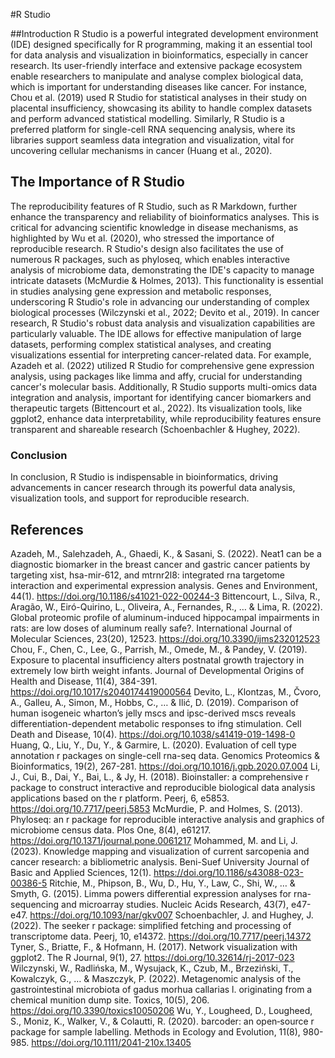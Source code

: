 #R Studio

##Introduction
R Studio is a powerful integrated development environment (IDE) designed specifically for R programming, making it an essential tool for data analysis and visualization in bioinformatics, especially in cancer research. Its user-friendly interface and extensive package ecosystem enable researchers to manipulate and analyse complex biological data, which is important for understanding diseases like cancer. For instance, Chou et al. (2019) used R Studio for statistical analyses in their study on placental insufficiency, showcasing its ability to handle complex datasets and perform advanced statistical modelling. Similarly, R Studio is a preferred platform for single-cell RNA sequencing analysis, where its libraries support seamless data integration and visualization, vital for uncovering cellular mechanisms in cancer (Huang et al., 2020).

## The Importance of R Studio
The reproducibility features of R Studio, such as R Markdown, further enhance the transparency and reliability of bioinformatics analyses. This is critical for advancing scientific knowledge in disease mechanisms, as highlighted by Wu et al. (2020), who stressed the importance of reproducible research. R Studio's design also facilitates the use of numerous R packages, such as phyloseq, which enables interactive analysis of microbiome data, demonstrating the IDE's capacity to manage intricate datasets (McMurdie & Holmes, 2013). This functionality is essential in studies analysing gene expression and metabolic responses, underscoring R Studio's role in advancing our understanding of complex biological processes (Wilczynski et al., 2022; Devito et al., 2019).
In cancer research, R Studio's robust data analysis and visualization capabilities are particularly valuable. The IDE allows for effective manipulation of large datasets, performing complex statistical analyses, and creating visualizations essential for interpreting cancer-related data. For example, Azadeh et al. (2022) utilized R Studio for comprehensive gene expression analysis, using packages like limma and affy, crucial for understanding cancer's molecular basis.
Additionally, R Studio supports multi-omics data integration and analysis, important for identifying cancer biomarkers and therapeutic targets (Bittencourt et al., 2022). Its visualization tools, like ggplot2, enhance data interpretability, while reproducibility features ensure transparent and shareable research (Schoenbachler & Hughey, 2022).

### Conclusion
In conclusion, R Studio is indispensable in bioinformatics, driving advancements in cancer research through its powerful data analysis, visualization tools, and support for reproducible research.

## References
Azadeh, M., Salehzadeh, A., Ghaedi, K., & Sasani, S. (2022). Neat1 can be a diagnostic biomarker in the breast cancer and gastric cancer patients by targeting xist, hsa-mir-612, and mtrnr2l8: integrated rna targetome interaction and experimental expression analysis. Genes and Environment, 44(1). https://doi.org/10.1186/s41021-022-00244-3
Bittencourt, L., Silva, R., Aragão, W., Eiró-Quirino, L., Oliveira, A., Fernandes, R., … & Lima, R. (2022). Global proteomic profile of aluminum-induced hippocampal impairments in rats: are low doses of aluminum really safe?. International Journal of Molecular Sciences, 23(20), 12523. https://doi.org/10.3390/ijms232012523
Chou, F., Chen, C., Lee, G., Parrish, M., Omede, M., & Pandey, V. (2019). Exposure to placental insufficiency alters postnatal growth trajectory in extremely low birth weight infants. Journal of Developmental Origins of Health and Disease, 11(4), 384-391. https://doi.org/10.1017/s2040174419000564
Devito, L., Klontzas, M., Čvoro, A., Galleu, A., Simon, M., Hobbs, C., … & Ilić, D. (2019). Comparison of human isogeneic wharton’s jelly mscs and ipsc-derived mscs reveals differentiation-dependent metabolic responses to ifng stimulation. Cell Death and Disease, 10(4). https://doi.org/10.1038/s41419-019-1498-0
Huang, Q., Liu, Y., Du, Y., & Garmire, L. (2020). Evaluation of cell type annotation r packages on single-cell rna-seq data. Genomics Proteomics & Bioinformatics, 19(2), 267-281. https://doi.org/10.1016/j.gpb.2020.07.004
Li, J., Cui, B., Dai, Y., Bai, L., & Jy, H. (2018). Bioinstaller: a comprehensive r package to construct interactive and reproducible biological data analysis applications based on the r platform. Peerj, 6, e5853. https://doi.org/10.7717/peerj.5853
McMurdie, P. and Holmes, S. (2013). Phyloseq: an r package for reproducible interactive analysis and graphics of microbiome census data. Plos One, 8(4), e61217. https://doi.org/10.1371/journal.pone.0061217
Mohammed, M. and Li, J. (2023). Knowledge mapping and visualization of current sarcopenia and cancer research: a bibliometric analysis. Beni-Suef University Journal of Basic and Applied Sciences, 12(1). https://doi.org/10.1186/s43088-023-00386-5
Ritchie, M., Phipson, B., Wu, D., Hu, Y., Law, C., Shi, W., … & Smyth, G. (2015). Limma powers differential expression analyses for rna-sequencing and microarray studies. Nucleic Acids Research, 43(7), e47-e47. https://doi.org/10.1093/nar/gkv007
Schoenbachler, J. and Hughey, J. (2022). The seeker r package: simplified fetching and processing of transcriptome data. Peerj, 10, e14372. https://doi.org/10.7717/peerj.14372
Tyner, S., Briatte, F., & Hofmann, H. (2017). Network visualization with ggplot2. The R Journal, 9(1), 27. https://doi.org/10.32614/rj-2017-023
Wilczynski, W., Radlińska, M., Wysujack, K., Czub, M., Brzeziński, T., Kowalczyk, G., … & Maszczyk, P. (2022). Metagenomic analysis of the gastrointestinal microbiota of gadus morhua callarias l. originating from a chemical munition dump site. Toxics, 10(5), 206. https://doi.org/10.3390/toxics10050206
Wu, Y., Lougheed, D., Lougheed, S., Moniz, K., Walker, V., & Colautti, R. (2020). barcoder: an open‐source r package for sample labelling. Methods in Ecology and Evolution, 11(8), 980-985. https://doi.org/10.1111/2041-210x.13405

